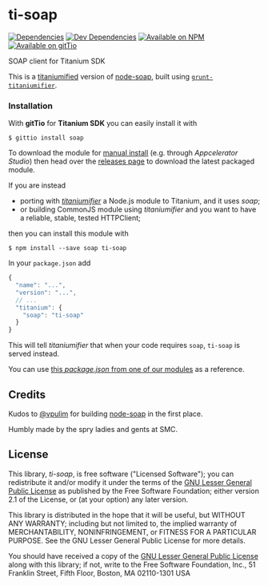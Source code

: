 ti-soap
=======

[![Dependencies](https://david-dm.org/smclab/ti-soap/status.svg?style=flat-square)](https://david-dm.org/smclab/ti-soap#info=dependencies)
[![Dev Dependencies](https://david-dm.org/smclab/ti-soap/dev-status.svg?style=flat-square)](https://david-dm.org/smclab/ti-soap#info=devDependencies)
[![Available on NPM](https://img.shields.io/npm/v/ti-soap.svg?style=flat-square)](https://www.npmjs.org/package/ti-soap)
[![Available on gitTio](https://img.shields.io/badge/available_on-gitTio-00B4CC.svg?style=flat-square)](http://gitt.io/component/soap)

SOAP client for Titanium SDK

This is a [titaniumified][ti] version of [node-soap][ns], built using [`grunt-titaniumifier`][gti].

[ti]: https://github.com/smclab/titaniumifier
[gti]: https://github.com/smclab/grunt-titaniumifier


### Installation

With **gitTio** for  **Titanium SDK** you can easily install it with

    $ gittio install soap

To download the module for [manual install][mi] (e.g. through *Appcelerator Studio*) then head over the [releases page][rp] to download the latest packaged module.

If you are instead
- porting with [*titaniumifier*][ti] a Node.js module to Titanium, and it uses *soap*;
- or building CommonJS module using *titaniumifier* and you want to have a reliable, stable, tested HTTPClient;

then you can install this module with

    $ npm install --save soap ti-soap

In your `package.json` add

```js
{
  "name": "...",
  "version": "...",
  // ...
  "titanium": {
    "soap": "ti-soap"
  }
}
```

This will tell *titaniumifier* that when your code requires `soap`, `ti-soap` is served instead.

You can use [this *package.json* from one of our modules][lrc-pkg] as a reference.

[mi]: http://docs.appcelerator.com/titanium/latest/#!/guide/Using_a_Module
[rp]: https://github.com/smclab/ti-soap/releases
[lrc-pkg]: https://github.com/smclab/liferay-connector/tree/master/package.json


Credits
-------

Kudos to [@vpulim][vpulim] for building [node-soap][ns] in the first place.

[vpulim]: https://github.com/vpulim
[ns]: https://github.com/vpulim/node-soap

Humbly made by the spry ladies and gents at SMC.


License
-------

This library, *ti-soap*, is free software ("Licensed Software"); you can
redistribute it and/or modify it under the terms of the [GNU Lesser General
Public License](http://www.gnu.org/licenses/lgpl-2.1.html) as published by the
Free Software Foundation; either version 2.1 of the License, or (at your
option) any later version.

This library is distributed in the hope that it will be useful, but WITHOUT ANY
WARRANTY; including but not limited to, the implied warranty of MERCHANTABILITY,
NONINFRINGEMENT, or FITNESS FOR A PARTICULAR PURPOSE. See the GNU Lesser General
Public License for more details.

You should have received a copy of the [GNU Lesser General Public
License](http://www.gnu.org/licenses/lgpl-2.1.html) along with this library; if
not, write to the Free Software Foundation, Inc., 51 Franklin Street, Fifth
Floor, Boston, MA 02110-1301 USA
